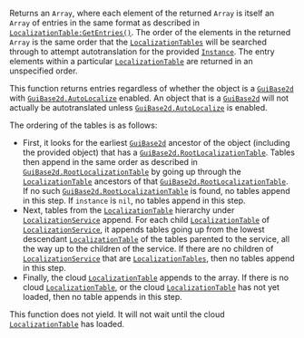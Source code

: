Returns an `Array`, where each element of the returned `Array` is itself
an `Array` of entries in the same format as described in
[`LocalizationTable:GetEntries()`](https://create.roblox.com/docs/reference/engine/classes/LocalizationTable#GetEntries). The order of the elements in the
returned `Array` is the same order that the
[`LocalizationTables`](https://create.roblox.com/docs/reference/engine/classes/LocalizationTable) will be searched through to
attempt autotranslation for the provided [`Instance`](https://create.roblox.com/docs/reference/engine/classes/Instance). The entry
elements within a particular [`LocalizationTable`](https://create.roblox.com/docs/reference/engine/classes/LocalizationTable) are returned in an
unspecified order.

This function returns entries regardless of whether the object is a
[`GuiBase2d`](https://create.roblox.com/docs/reference/engine/classes/GuiBase2d) with [`GuiBase2d.AutoLocalize`](https://create.roblox.com/docs/reference/engine/classes/GuiBase2d#AutoLocalize) enabled. An object
that is a [`GuiBase2d`](https://create.roblox.com/docs/reference/engine/classes/GuiBase2d) will not actually be autotranslated unless
[`GuiBase2d.AutoLocalize`](https://create.roblox.com/docs/reference/engine/classes/GuiBase2d#AutoLocalize) is enabled.

The ordering of the tables is as follows:

- First, it looks for the earliest [`GuiBase2d`](https://create.roblox.com/docs/reference/engine/classes/GuiBase2d) ancestor of the
object (including the provided object) that has a
[`GuiBase2d.RootLocalizationTable`](https://create.roblox.com/docs/reference/engine/classes/GuiBase2d#RootLocalizationTable). Tables then append in the same
order as described in [`GuiBase2d.RootLocalizationTable`](https://create.roblox.com/docs/reference/engine/classes/GuiBase2d#RootLocalizationTable) by going
up through the [`LocalizationTable`](https://create.roblox.com/docs/reference/engine/classes/LocalizationTable) ancestors of that
[`GuiBase2d.RootLocalizationTable`](https://create.roblox.com/docs/reference/engine/classes/GuiBase2d#RootLocalizationTable). If no such
[`GuiBase2d.RootLocalizationTable`](https://create.roblox.com/docs/reference/engine/classes/GuiBase2d#RootLocalizationTable) is found, no tables append in
this step. If `instance` is `nil`, no tables append in this step.
- Next, tables from the [`LocalizationTable`](https://create.roblox.com/docs/reference/engine/classes/LocalizationTable) hierarchy under
[`LocalizationService`](https://create.roblox.com/docs/reference/engine/classes/LocalizationService) append. For each child
[`LocalizationTable`](https://create.roblox.com/docs/reference/engine/classes/LocalizationTable) of [`LocalizationService`](https://create.roblox.com/docs/reference/engine/classes/LocalizationService), it appends
tables going up from the lowest descendant [`LocalizationTable`](https://create.roblox.com/docs/reference/engine/classes/LocalizationTable) of
the tables parented to the service, all the way up to the children of
the service. If there are no children of [`LocalizationService`](https://create.roblox.com/docs/reference/engine/classes/LocalizationService)
that are [`LocalizationTables`](https://create.roblox.com/docs/reference/engine/classes/LocalizationTable), then no tables
append in this step.
- Finally, the cloud [`LocalizationTable`](https://create.roblox.com/docs/reference/engine/classes/LocalizationTable) appends to the array. If
there is no cloud [`LocalizationTable`](https://create.roblox.com/docs/reference/engine/classes/LocalizationTable), or the cloud
[`LocalizationTable`](https://create.roblox.com/docs/reference/engine/classes/LocalizationTable) has not yet loaded, then no table appends in
this step.

This function does not yield. It will not wait until the cloud
[`LocalizationTable`](https://create.roblox.com/docs/reference/engine/classes/LocalizationTable) has loaded.
